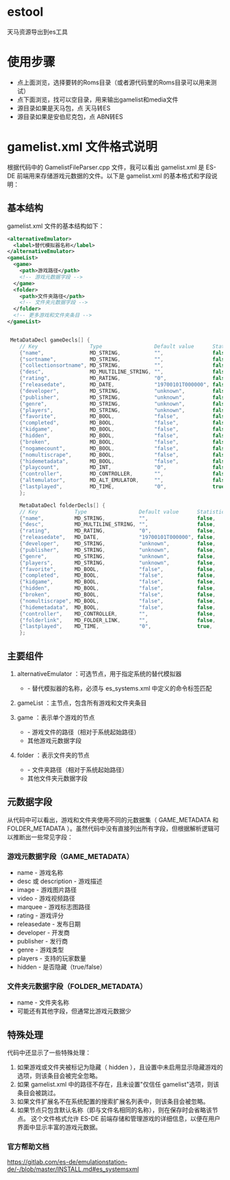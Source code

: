 # estool
天马资源导出到es工具

# 使用步骤
- 点上面浏览，选择要转的Roms目录（或者源代码里的Roms目录可以用来测试）
- 点下面浏览，找可以空目录，用来输出gamelist和media文件
- 源目录如果是天马包，点 天马转ES
- 源目录如果是安伯尼克包，点 ABN转ES

# gamelist.xml 文件格式说明
根据代码中的 GamelistFileParser.cpp 文件，我可以看出 gamelist.xml 是 ES-DE 前端用来存储游戏元数据的文件。以下是 gamelist.xml 的基本格式和字段说明：

## 基本结构
gamelist.xml 文件的基本结构如下：

```xml
<alternativeEmulator>
  <label>替代模拟器名称</label>
</alternativeEmulator>
<gameList>
  <game>
    <path>游戏路径</path>
    <!-- 游戏元数据字段 -->
  </game>
  <folder>
    <path>文件夹路径</path>
    <!-- 文件夹元数据字段 -->
  </folder>
  <!-- 更多游戏和文件夹条目 -->
</gameList>


 ```

```cpp

 MetaDataDecl gameDecls[] {
    // Key                 Type                 Default value      Statistic  Name in GuiMetaDataEd          Prompt in GuiMetaDataEd             Scrape
    {"name",               MD_STRING,           "",                false,     "NAME",                        "ENTER NAME",                       true},
    {"sortname",           MD_STRING,           "",                false,     "SORTNAME",                    "ENTER SORTNAME",                   false},
    {"collectionsortname", MD_STRING,           "",                false,     "CUSTOM COLLECTIONS SORTNAME", "ENTER COLLECTIONS SORTNAME",       false},
    {"desc",               MD_MULTILINE_STRING, "",                false,     "DESCRIPTION",                 "ENTER DESCRIPTION",                true},
    {"rating",             MD_RATING,           "0",               false,     "RATING",                      "ENTER RATING",                     true},
    {"releasedate",        MD_DATE,             "19700101T000000", false,     "RELEASE DATE",                "ENTER RELEASE DATE",               true},
    {"developer",          MD_STRING,           "unknown",         false,     "DEVELOPER",                   "ENTER DEVELOPER",                  true},
    {"publisher",          MD_STRING,           "unknown",         false,     "PUBLISHER",                   "ENTER PUBLISHER",                  true},
    {"genre",              MD_STRING,           "unknown",         false,     "GENRE",                       "ENTER GENRE",                      true},
    {"players",            MD_STRING,           "unknown",         false,     "PLAYERS",                     "ENTER NUMBER OF PLAYERS",          true},
    {"favorite",           MD_BOOL,             "false",           false,     "FAVORITE",                    "ENTER FAVORITE OFF/ON",            false},
    {"completed",          MD_BOOL,             "false",           false,     "COMPLETED",                   "ENTER COMPLETED OFF/ON",           false},
    {"kidgame",            MD_BOOL,             "false",           false,     "KIDGAME",                     "ENTER KIDGAME OFF/ON",             false},
    {"hidden",             MD_BOOL,             "false",           false,     "HIDDEN",                      "ENTER HIDDEN OFF/ON",              false},
    {"broken",             MD_BOOL,             "false",           false,     "BROKEN/NOT WORKING",          "ENTER BROKEN OFF/ON",              false},
    {"nogamecount",        MD_BOOL,             "false",           false,     "EXCLUDE FROM GAME COUNTER",   "ENTER DON'T COUNT AS GAME OFF/ON", false},
    {"nomultiscrape",      MD_BOOL,             "false",           false,     "EXCLUDE FROM MULTI-SCRAPER",  "ENTER NO MULTI-SCRAPE OFF/ON",     false},
    {"hidemetadata",       MD_BOOL,             "false",           false,     "HIDE METADATA FIELDS",        "ENTER HIDE METADATA OFF/ON",       false},
    {"playcount",          MD_INT,              "0",               false,     "TIMES PLAYED",                "ENTER NUMBER OF TIMES PLAYED",     false},
    {"controller",         MD_CONTROLLER,       "",                false,     "CONTROLLER",                  "SELECT CONTROLLER",                true},
    {"altemulator",        MD_ALT_EMULATOR,     "",                false,     "ALTERNATIVE EMULATOR",        "SELECT ALTERNATIVE EMULATOR",      false},
    {"lastplayed",         MD_TIME,             "0",               true,      "LAST PLAYED",                 "ENTER LAST PLAYED DATE",           false}
    };

    MetaDataDecl folderDecls[] {
    // Key            Type                 Default value      Statistic  Name in GuiMetaDataEd            Prompt in GuiMetaDataEd             Scrape
    {"name",          MD_STRING,           "",                false,     "NAME",                          "ENTER NAME",                       true},
    {"desc",          MD_MULTILINE_STRING, "",                false,     "DESCRIPTION",                   "ENTER DESCRIPTION",                true},
    {"rating",        MD_RATING,           "0",               false,     "RATING",                        "ENTER RATING",                     true},
    {"releasedate",   MD_DATE,             "19700101T000000", false,     "RELEASE DATE",                  "ENTER RELEASE DATE",               true},
    {"developer",     MD_STRING,           "unknown",         false,     "DEVELOPER",                     "ENTER DEVELOPER",                  true},
    {"publisher",     MD_STRING,           "unknown",         false,     "PUBLISHER",                     "ENTER PUBLISHER",                  true},
    {"genre",         MD_STRING,           "unknown",         false,     "GENRE",                         "ENTER GENRE",                      true},
    {"players",       MD_STRING,           "unknown",         false,     "PLAYERS",                       "ENTER NUMBER OF PLAYERS",          true},
    {"favorite",      MD_BOOL,             "false",           false,     "FAVORITE",                      "ENTER FAVORITE OFF/ON",            false},
    {"completed",     MD_BOOL,             "false",           false,     "COMPLETED",                     "ENTER COMPLETED OFF/ON",           false},
    {"kidgame",       MD_BOOL,             "false",           false,     "KIDGAME (ONLY AFFECTS BADGES)", "ENTER KIDGAME OFF/ON",             false},
    {"hidden",        MD_BOOL,             "false",           false,     "HIDDEN",                        "ENTER HIDDEN OFF/ON",              false},
    {"broken",        MD_BOOL,             "false",           false,     "BROKEN/NOT WORKING",            "ENTER BROKEN OFF/ON",              false},
    {"nomultiscrape", MD_BOOL,             "false",           false,     "EXCLUDE FROM MULTI-SCRAPER",    "ENTER NO MULTI-SCRAPE OFF/ON",     false},
    {"hidemetadata",  MD_BOOL,             "false",           false,     "HIDE METADATA FIELDS",          "ENTER HIDE METADATA OFF/ON",       false},
    {"controller",    MD_CONTROLLER,       "",                false,     "CONTROLLER",                    "SELECT CONTROLLER",                true},
    {"folderlink",    MD_FOLDER_LINK,      "",                false,     "FOLDER LINK",                   "SELECT FOLDER LINK",               false},
    {"lastplayed",    MD_TIME,             "0",               true,      "LAST PLAYED",                   "ENTER LAST PLAYED DATE",           false}
    };
```


## 主要组件
1. alternativeEmulator ：可选节点，用于指定系统的替代模拟器
   
   - <label> - 替代模拟器的名称，必须与 es_systems.xml 中定义的命令标签匹配
2. gameList ：主节点，包含所有游戏和文件夹条目
3. game ：表示单个游戏的节点
   
   - <path> - 游戏文件的路径（相对于系统起始路径）
   - 其他游戏元数据字段
4. folder ：表示文件夹的节点
   
   - <path> - 文件夹路径（相对于系统起始路径）
   - 其他文件夹元数据字段
## 元数据字段
从代码中可以看出，游戏和文件夹使用不同的元数据集（ GAME_METADATA 和 FOLDER_METADATA ）。虽然代码中没有直接列出所有字段，但根据解析逻辑可以推断出一些常见字段：

### 游戏元数据字段（GAME_METADATA）
- name - 游戏名称
- desc 或 description - 游戏描述
- image - 游戏图片路径
- video - 游戏视频路径
- marquee - 游戏标志图路径
- rating - 游戏评分
- releasedate - 发布日期
- developer - 开发商
- publisher - 发行商
- genre - 游戏类型
- players - 支持的玩家数量
- hidden - 是否隐藏（true/false）
### 文件夹元数据字段（FOLDER_METADATA）
- name - 文件夹名称
- 可能还有其他字段，但通常比游戏元数据少
## 特殊处理
代码中还显示了一些特殊处理：

1. 如果游戏或文件夹被标记为隐藏（ hidden ），且设置中未启用显示隐藏游戏的选项，则该条目会被完全忽略。
2. 如果 gamelist.xml 中的路径不存在，且未设置"仅信任 gamelist"选项，则该条目会被跳过。
3. 如果文件扩展名不在系统配置的搜索扩展名列表中，则该条目会被忽略。
4. 如果节点只包含默认名称（即与文件名相同的名称），则在保存时会省略该节点。
这个文件格式允许 ES-DE 前端存储和管理游戏的详细信息，以便在用户界面中显示丰富的游戏元数据。

### 官方帮助文档
https://gitlab.com/es-de/emulationstation-de/-/blob/master/INSTALL.md#es_systemsxml
